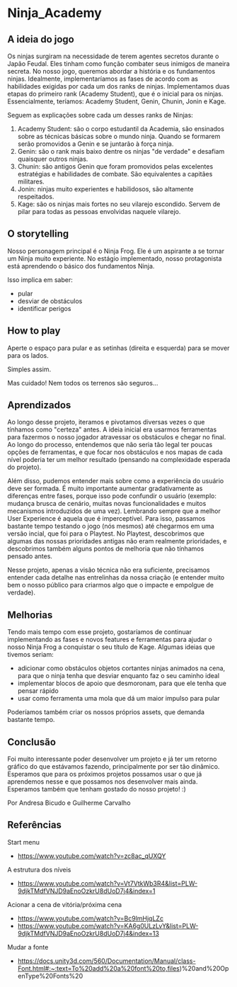 # Ninja_Academy

## A ideia do jogo
Os ninjas surgiram na necessidade de terem agentes secretos durante o Japão Feudal. Eles tinham como função combater seus inimigos de maneira secreta.
No nosso jogo, queremos abordar a história e os fundamentos ninjas.
Idealmente, implementaríamos as fases de acordo com as habilidades exigidas por cada um dos ranks de ninjas.
Implementamos duas etapas do primeiro rank (Academy Student), que é o inicial para os ninjas. Essencialmente, teríamos: Academy Student, Genin, Chunin, Jonin e Kage.

Seguem as explicações sobre cada um desses ranks de Ninjas:
1) Academy Student: são o corpo estudantil da Academia, são ensinados sobre as técnicas básicas sobre o mundo ninja. Quando se formarem serão promovidos a Genin e se juntarão à força ninja.
2) Genin: são o rank mais baixo dentre os ninjas "de verdade" e desafiam quaisquer outros ninjas.
3) Chunin: são antigos Genin que foram promovidos pelas excelentes estratégias e habilidades de combate. São equivalentes a capitães militares.
4) Jonin: ninjas muito experientes e habilidosos, são altamente respeitados.
5) Kage: são os ninjas mais fortes no seu vilarejo escondido. Servem de pilar para todas as pessoas envolvidas naquele vilarejo.

## O storytelling
Nosso personagem principal é o Ninja Frog. Ele é um aspirante a se tornar um Ninja muito experiente.
No estágio implementado, nosso protagonista está aprendendo o básico dos fundamentos Ninja.

Isso implica em saber:
- pular
- desviar de obstáculos
- identificar perigos

## How to play
Aperte o espaço para pular e as setinhas (direita e esquerda) para se mover para os lados.

Simples assim.

Mas cuidado! Nem todos os terrenos são seguros...

## Aprendizados
Ao longo desse projeto, iteramos e pivotamos diversas vezes o que tínhamos como "certeza" antes. 
A ideia inicial era usarmos ferramentas para fazermos o nosso jogador atravessar os obstáculos e chegar no final.
Ao longo do processo, entendemos que não seria tão legal ter poucas opções de ferramentas, e que focar nos obstáculos
e nos mapas de cada nível poderia ter um melhor resultado (pensando na complexidade esperada do projeto).

Além disso, pudemos entender mais sobre como a experiência do usuário deve ser formada.
É muito importante aumentar gradativamente as diferenças entre fases, porque isso pode confundir o usuário 
(exemplo: mudança brusca de cenário, muitas novas funcionalidades e muitos mecanismos introduzidos de uma vez).
Lembrando sempre que a melhor User Experience é aquela que é imperceptível.
Para isso, passamos bastante tempo testando o jogo (nós mesmos) até chegarmos em uma versão incial, que foi para o Playtest.
No Playtest, descobrimos que algumas das nossas prioridades antigas não eram realmente prioridades, 
e descobrimos também alguns pontos de melhoria que não tínhamos pensado antes.

Nesse projeto, apenas a visão técnica não era suficiente, precisamos entender cada detalhe nas entrelinhas da nossa criação
(e entender muito bem o nosso público para criarmos algo que o impacte e empolgue de verdade).

## Melhorias
Tendo mais tempo com esse projeto, gostaríamos de continuar implementando as fases e novos features e ferramentas para ajudar o nosso Ninja Frog
a conquistar o seu título de Kage.
Algumas ideias que tivemos seriam:
- adicionar como obstáculos objetos cortantes ninjas animados na cena, para que o ninja tenha que desviar enquanto faz o seu caminho ideal
- implementar blocos de apoio que desmoronam, para que ele tenha que pensar rápido
- usar como ferramenta uma mola que dá um maior impulso para pular

Poderíamos também criar os nossos próprios assets, que demanda bastante tempo.

## Conclusão
Foi muito interessante poder desenvolver um projeto e já ter um retorno gráfico do que estávamos fazendo, principalmente por ser tão dinâmico.
Esperamos que para os próximos projetos possamos usar o que já aprendemos nesse e que possamos nos desenvolver mais ainda.
Esperamos também que tenham gostado do nosso projeto! :)

Por Andresa Bicudo e Guilherme Carvalho


## Referências
Start menu
- https://www.youtube.com/watch?v=zc8ac_qUXQY

A estrutura dos níveis
- https://www.youtube.com/watch?v=Vt7VtkWb3R4&list=PLW-9djkTMdfVNJD9aEnoOzkrU8dUoD7j4&index=1

Acionar a cena de vitória/próxima cena
- https://www.youtube.com/watch?v=Bc9lmHjqLZc 
- https://www.youtube.com/watch?v=KA6g0ULzLvY&list=PLW-9djkTMdfVNJD9aEnoOzkrU8dUoD7j4&index=13

Mudar a fonte
- https://docs.unity3d.com/560/Documentation/Manual/class-Font.html#:~:text=To%20add%20a%20font%20to,files)%20and%20OpenType%20Fonts%20
